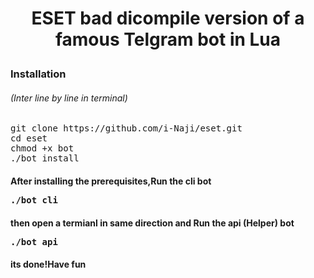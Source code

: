 <h1><p align="center"> ESET
bad dicompile version of a famous Telgram bot in Lua



<h3> <strong> Installation </strong>
<h6>(Inter line by line in terminal)</h6>
<pre>
<span>git clone https://github.com/i-Naji/eset.git<span>
<span>cd eset<span>
<span>chmod +x bot<span>
<span>./bot install<span>
</pre>

<h4> <strong>After installing  the prerequisites,Run the cli bot<br></strong>
<pre>
<span>./bot cli<span>
</pre>
<h4> <strong>then open a termianl in same direction and Run the api (Helper) bot<br></strong>
<pre>
<span>./bot api<span>
</pre>
<h4>its done!Have fun</strong>
